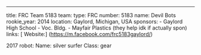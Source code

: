 ---
title: FRC Team 5183
team:
  type: FRC
  number: 5183
  name: Devil Bots
  rookie_year: 2014
  location: Gaylord, Michigan, USA
  sponsors:
    - Gaylord High School
    - Voc. Bldg.
    - Mayfair Plastics (they help idk if actually spon)
  links:
   [ Website:] (https://m.facebook.com/frc5183gaylord/)
   
   2017 robot:
   Name: silver surfer
   Class: gear
